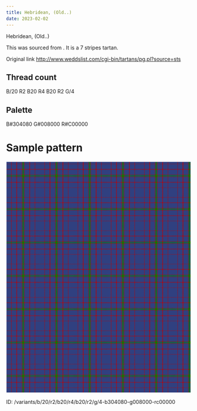 ```yaml
---
title: Hebridean, (Old..)
date: 2023-02-02
---
```

Hebridean, (Old..)

This was sourced from <no value>.  It is a 7 stripes tartan.

Original link http://www.weddslist.com/cgi-bin/tartans/pg.pl?source=sts

## Thread count
B/20 R2 B20 R4 B20 R2 G/4

## Palette
B#304080 G#008000 R#C00000

# Sample pattern

![Tartan detail](tartan.png "B/20 R2 B20 R4 B20 R2 G/4 tartan")

ID: /variants/b/20/r2/b20/r4/b20/r2/g/4-b304080-g008000-rc00000
